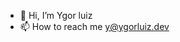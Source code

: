 - 👋 Hi, I’m Ygor luiz
- 📫 How to reach me y@ygorluiz.dev

<!---
ygorluiz/ygorluiz is a ✨ special ✨ repository because its `README.md` (this file) appears on your GitHub profile.
You can click the Preview link to take a look at your changes.
--->
